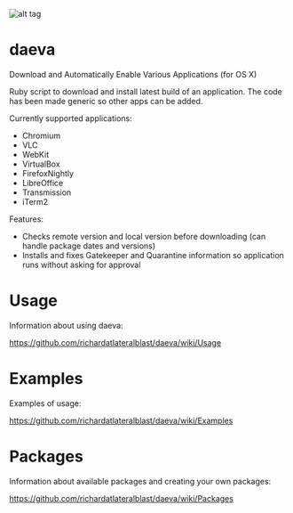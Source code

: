 ![alt tag](https://raw.githubusercontent.com/richardatlateralblast/daeva/master/Daevas.jpg)

daeva
=====

Download and Automatically Enable Various Applications (for OS X)

Ruby script to download and install latest build of an application.
The code has been made generic so other apps can be added.

Currently supported applications:

- Chromium
- VLC
- WebKit
- VirtualBox
- FirefoxNightly
- LibreOffice
- Transmission
- iTerm2

Features:

- Checks remote version and local version before downloading (can handle package dates and versions)
- Installs and fixes Gatekeeper and Quarantine information so application runs without asking for approval

Usage
=====

Information about using daeva:

https://github.com/richardatlateralblast/daeva/wiki/Usage

Examples
========

Examples of usage:

https://github.com/richardatlateralblast/daeva/wiki/Examples

Packages
========

Information about available packages and creating your own packages:

https://github.com/richardatlateralblast/daeva/wiki/Packages


